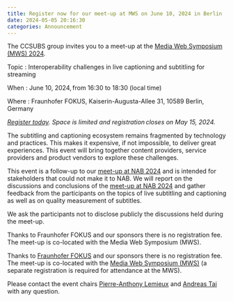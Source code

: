 ```yaml
---
title: Register now for our meet-up at MWS on June 10, 2024 in Berlin
date: 2024-05-05 20:16:30
categories: Announcement
---
```


The CCSUBS group invites you to a meet-up at the [Media Web Symposium (MWS) 2024](https://www.fokus.fraunhofer.de/go/mws).


Topic
: Interoperability challenges in live captioning and subtitling for streaming

When
: June 10, 2024, from 16:30 to 18:30 (local time)

Where
: Fraunhofer FOKUS, Kaiserin-Augusta-Allee 31, 10589 Berlin, Germany

_[Register today](https://ccsubs-mws-2024.eventbrite.com). Space is limited and registration closes on May 15, 2024._

The subtitling and captioning ecosystem remains fragmented by technology and practices. This makes it expensive, if not impossible, to deliver great experiences. This event will bring together content providers, service providers and product vendors to explore these challenges.

This event is a follow-up to our [meet-up at NAB 2024](/nab-2024-meetup/) and is intended for stakeholders that could not make it to NAB. We will report on the discussions and conclusions of the [meet-up at NAB 2024](/nab-2024-meetup/) and gather feedback from the participants on the topics of live subtitling and captioning as well as on quality measurement of subtitles.

We ask the participants not to disclose publicly the discussions held during the meet-up.

Thanks to Fraunhofer FOKUS and our sponsors there is no registration fee. The meet-up is co-located with the Media Web Symposium (MWS).

Thanks to [Fraunhofer FOKUS](https://www.fokus.fraunhofer.de/) and our sponsors there is no registration fee. The meet-up is co-located with the [Media Web Symposium (MWS)](https://www.fokus.fraunhofer.de/en/mws/detailed-program) (a separate registration is required for attendance at the MWS).

Please contact the event chairs [Pierre-Anthony Lemieux](mailto:pal@sandflow.com) and [Andreas Tai](andreas@andreastai.com) with any question.
